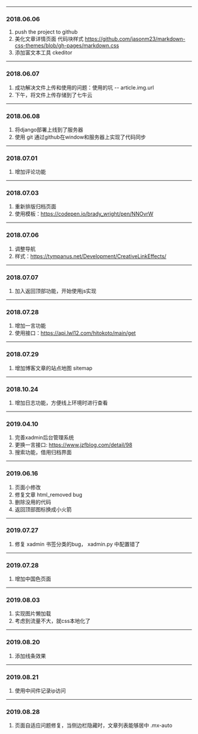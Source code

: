 
------
### 2018.06.06
1. push the project to github
2. 美化文章详情页面 代码块样式 https://github.com/jasonm23/markdown-css-themes/blob/gh-pages/markdown.css
3. 添加富文本工具 ckeditor



-------
### 2018.06.07
1. 成功解决文件上传和使用的问题：使用的坑 -- article.img.url
2. 下午，将文件上传存储到了七牛云

----
### 2018.06.08
1. 将django部署上线到了服务器
2. 使用 git 通过github在window和服务器上实现了代码同步

-----
### 2018.07.01
1. 增加评论功能

----
### 2018.07.03
1. 重新排版归档页面
2. 使用模板：https://codepen.io/brady_wright/pen/NNOvrW 

----
### 2018.07.06
1. 调整导航
2. 样式：https://tympanus.net/Development/CreativeLinkEffects/

---
### 2018.07.07
1. 加入返回顶部功能，开始使用js实现

---
### 2018.07.28
1. 增加一言功能
2. 使用接口：https://api.lwl12.com/hitokoto/main/get

---

### 2018.07.29
1. 增加博客文章的站点地图 sitemap

---

### 2018.10.24
1. 增加日志功能，方便线上环境时进行查看

---

### 2019.04.10
1. 完善xadmin后台管理系统
2. 更换一言接口: https://www.jzfblog.com/detail/98
3. 搜索功能，借用归档界面

---
### 2019.06.16
1. 页面小修改
2. 修复文章 html_removed bug
3. 删除没用的代码
4. 返回顶部图标换成小火箭

---
### 2019.07.27
1. 修复 xadmin 书签分类的bug， xadmin.py 中配置错了

---
### 2019.07.28
1. 增加中国色页面

---
### 2019.08.03
1. 实现图片懒加载
2. 考虑到流量不大，就css本地化了

---
### 2019.08.20
1. 添加线条效果

---
### 2019.08.21
1. 使用中间件记录ip访问

---
### 2019.08.28
1. 页面自适应问题修复，当侧边栏隐藏时，文章列表能够居中 .mx-auto